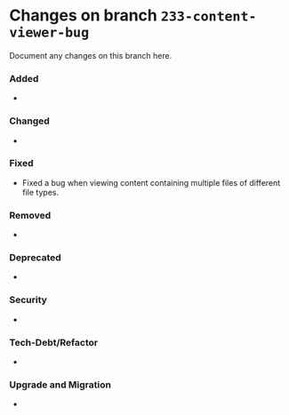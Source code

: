 # Changes on branch `233-content-viewer-bug`
Document any changes on this branch here.
### Added
- 

### Changed
- 

### Fixed
- Fixed a bug when viewing content containing multiple files of different file types.

### Removed
- 

### Deprecated
- 

### Security
- 

### Tech-Debt/Refactor
- 

### Upgrade and Migration
- 
